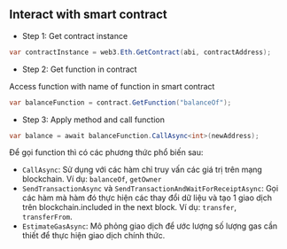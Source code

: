 ## Interact with smart contract

- Step 1: Get contract instance
```cs
var contractInstance = web3.Eth.GetContract(abi, contractAddress);
```

- Step 2: Get function in contract

Access function with name of function in smart contract
```cs
var balanceFunction = contract.GetFunction("balanceOf");
```

- Step 3: Apply method and call function
```cs
var balance = await balanceFunction.CallAsync<int>(newAddress);
```

Để gọi function thì có các phương thức phổ biến sau:

- `CallAsync`: Sử dụng với các hàm chỉ truy vấn các giá trị trên mạng blockchain. Ví dụ: `balanceOf`, `getOwner`
- `SendTransactionAsync` và `SendTransactionAndWaitForReceiptAsync`: Gọi các hàm mà hàm đó thực hiện các thay đổi dữ liệu và tạo 1 giao dịch trên blockchain.included in the next block. Ví dụ: `transfer`, `transferFrom`.
- `EstimateGasAsync`: Mô phỏng giao dịch để ước lượng số lượng gas cần thiết để thực hiện giao dịch chính thức.